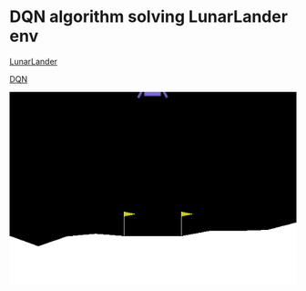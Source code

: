 # DQN algorithm solving LunarLander env

[LunarLander](https://gym.openai.com/envs/LunarLander-v2/)

[DQN](https://arxiv.org/abs/1312.5602)


![](gym_animation.gif)
